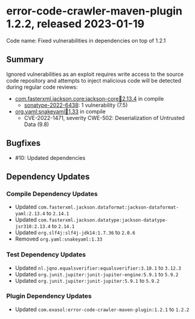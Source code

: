 # error-code-crawler-maven-plugin 1.2.2, released 2023-01-19

Code name: Fixed vulnerabilities in dependencies on top of 1.2.1

## Summary

Ignored vulnerabilities as an exploit requires write access to the source code repository and attempts to inject malicious code will be detected during regular code reviews:
* [com.fasterxml.jackson.core:jackson-core:jar:2.13.4](https://ossindex.sonatype.org/component/pkg:maven/com.fasterxml.jackson.core/jackson-core@2.13.4?utm_source=ossindex-client&utm_medium=integration&utm_content=1.8.1) in compile
    * [sonatype-2022-6438](https://ossindex.sonatype.org/vulnerability/sonatype-2022-6438): 1 vulnerability (7.5)
* [org.yaml:snakeyaml:jar:1.33](https://ossindex.sonatype.org/component/pkg:maven/org.yaml/snakeyaml@1.33?utm_source=ossindex-client&utm_medium=integration&utm_content=1.8.1) in compile
    * CVE-2022-1471, severity CWE-502: Deserialization of Untrusted Data (9.8)

## Bugfixes

* #10: Updated dependencies

## Dependency Updates

### Compile Dependency Updates

* Updated `com.fasterxml.jackson.dataformat:jackson-dataformat-yaml:2.13.4` to `2.14.1`
* Updated `com.fasterxml.jackson.datatype:jackson-datatype-jsr310:2.13.4` to `2.14.1`
* Updated `org.slf4j:slf4j-jdk14:1.7.36` to `2.0.6`
* Removed `org.yaml:snakeyaml:1.33`

### Test Dependency Updates

* Updated `nl.jqno.equalsverifier:equalsverifier:3.10.1` to `3.12.3`
* Updated `org.junit.jupiter:junit-jupiter-engine:5.9.1` to `5.9.2`
* Updated `org.junit.jupiter:junit-jupiter:5.9.1` to `5.9.2`

### Plugin Dependency Updates

* Updated `com.exasol:error-code-crawler-maven-plugin:1.2.1` to `1.2.2`

